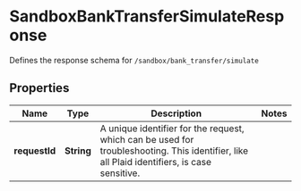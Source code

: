

# SandboxBankTransferSimulateResponse

Defines the response schema for `/sandbox/bank_transfer/simulate`

## Properties

| Name | Type | Description | Notes |
|------------ | ------------- | ------------- | -------------|
|**requestId** | **String** | A unique identifier for the request, which can be used for troubleshooting. This identifier, like all Plaid identifiers, is case sensitive. |  |



